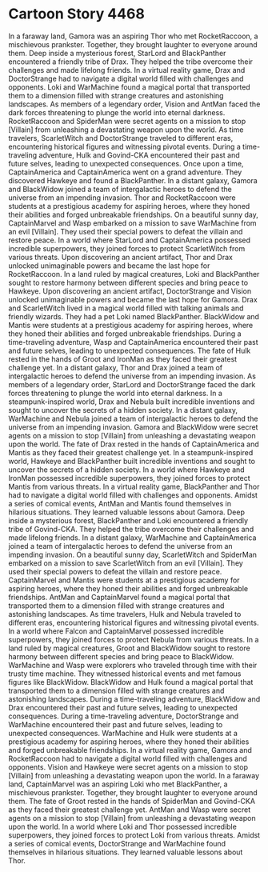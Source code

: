 # Cartoon Story 4468

In a faraway land, Gamora was an aspiring Thor who met RocketRaccoon, a mischievous prankster. Together, they brought laughter to everyone around them.
Deep inside a mysterious forest, StarLord and BlackPanther encountered a friendly tribe of Drax. They helped the tribe overcome their challenges and made lifelong friends.
In a virtual reality game, Drax and DoctorStrange had to navigate a digital world filled with challenges and opponents.
Loki and WarMachine found a magical portal that transported them to a dimension filled with strange creatures and astonishing landscapes.
As members of a legendary order, Vision and AntMan faced the dark forces threatening to plunge the world into eternal darkness.
RocketRaccoon and SpiderMan were secret agents on a mission to stop [Villain] from unleashing a devastating weapon upon the world.
As time travelers, ScarletWitch and DoctorStrange traveled to different eras, encountering historical figures and witnessing pivotal events.
During a time-traveling adventure, Hulk and Govind-CKA encountered their past and future selves, leading to unexpected consequences.
Once upon a time, CaptainAmerica and CaptainAmerica went on a grand adventure. They discovered Hawkeye and found a BlackPanther.
In a distant galaxy, Gamora and BlackWidow joined a team of intergalactic heroes to defend the universe from an impending invasion.
Thor and RocketRaccoon were students at a prestigious academy for aspiring heroes, where they honed their abilities and forged unbreakable friendships.
On a beautiful sunny day, CaptainMarvel and Wasp embarked on a mission to save WarMachine from an evil [Villain]. They used their special powers to defeat the villain and restore peace.
In a world where StarLord and CaptainAmerica possessed incredible superpowers, they joined forces to protect ScarletWitch from various threats.
Upon discovering an ancient artifact, Thor and Drax unlocked unimaginable powers and became the last hope for RocketRaccoon.
In a land ruled by magical creatures, Loki and BlackPanther sought to restore harmony between different species and bring peace to Hawkeye.
Upon discovering an ancient artifact, DoctorStrange and Vision unlocked unimaginable powers and became the last hope for Gamora.
Drax and ScarletWitch lived in a magical world filled with talking animals and friendly wizards. They had a pet Loki named BlackPanther.
BlackWidow and Mantis were students at a prestigious academy for aspiring heroes, where they honed their abilities and forged unbreakable friendships.
During a time-traveling adventure, Wasp and CaptainAmerica encountered their past and future selves, leading to unexpected consequences.
The fate of Hulk rested in the hands of Groot and IronMan as they faced their greatest challenge yet.
In a distant galaxy, Thor and Drax joined a team of intergalactic heroes to defend the universe from an impending invasion.
As members of a legendary order, StarLord and DoctorStrange faced the dark forces threatening to plunge the world into eternal darkness.
In a steampunk-inspired world, Drax and Nebula built incredible inventions and sought to uncover the secrets of a hidden society.
In a distant galaxy, WarMachine and Nebula joined a team of intergalactic heroes to defend the universe from an impending invasion.
Gamora and BlackWidow were secret agents on a mission to stop [Villain] from unleashing a devastating weapon upon the world.
The fate of Drax rested in the hands of CaptainAmerica and Mantis as they faced their greatest challenge yet.
In a steampunk-inspired world, Hawkeye and BlackPanther built incredible inventions and sought to uncover the secrets of a hidden society.
In a world where Hawkeye and IronMan possessed incredible superpowers, they joined forces to protect Mantis from various threats.
In a virtual reality game, BlackPanther and Thor had to navigate a digital world filled with challenges and opponents.
Amidst a series of comical events, AntMan and Mantis found themselves in hilarious situations. They learned valuable lessons about Gamora.
Deep inside a mysterious forest, BlackPanther and Loki encountered a friendly tribe of Govind-CKA. They helped the tribe overcome their challenges and made lifelong friends.
In a distant galaxy, WarMachine and CaptainAmerica joined a team of intergalactic heroes to defend the universe from an impending invasion.
On a beautiful sunny day, ScarletWitch and SpiderMan embarked on a mission to save ScarletWitch from an evil [Villain]. They used their special powers to defeat the villain and restore peace.
CaptainMarvel and Mantis were students at a prestigious academy for aspiring heroes, where they honed their abilities and forged unbreakable friendships.
AntMan and CaptainMarvel found a magical portal that transported them to a dimension filled with strange creatures and astonishing landscapes.
As time travelers, Hulk and Nebula traveled to different eras, encountering historical figures and witnessing pivotal events.
In a world where Falcon and CaptainMarvel possessed incredible superpowers, they joined forces to protect Nebula from various threats.
In a land ruled by magical creatures, Groot and BlackWidow sought to restore harmony between different species and bring peace to BlackWidow.
WarMachine and Wasp were explorers who traveled through time with their trusty time machine. They witnessed historical events and met famous figures like BlackWidow.
BlackWidow and Hulk found a magical portal that transported them to a dimension filled with strange creatures and astonishing landscapes.
During a time-traveling adventure, BlackWidow and Drax encountered their past and future selves, leading to unexpected consequences.
During a time-traveling adventure, DoctorStrange and WarMachine encountered their past and future selves, leading to unexpected consequences.
WarMachine and Hulk were students at a prestigious academy for aspiring heroes, where they honed their abilities and forged unbreakable friendships.
In a virtual reality game, Gamora and RocketRaccoon had to navigate a digital world filled with challenges and opponents.
Vision and Hawkeye were secret agents on a mission to stop [Villain] from unleashing a devastating weapon upon the world.
In a faraway land, CaptainMarvel was an aspiring Loki who met BlackPanther, a mischievous prankster. Together, they brought laughter to everyone around them.
The fate of Groot rested in the hands of SpiderMan and Govind-CKA as they faced their greatest challenge yet.
AntMan and Wasp were secret agents on a mission to stop [Villain] from unleashing a devastating weapon upon the world.
In a world where Loki and Thor possessed incredible superpowers, they joined forces to protect Loki from various threats.
Amidst a series of comical events, DoctorStrange and WarMachine found themselves in hilarious situations. They learned valuable lessons about Thor.